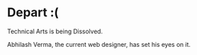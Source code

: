 <!-- TITLE: DoTA -->
<!-- SUBTITLE: A quick summary of Dota -->

# Depart :(
Technical Arts is being Dissolved.

Abhilash Verma, the current web designer, has set his eyes on it.
